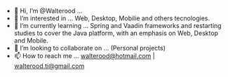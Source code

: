 - 👋 Hi, I’m @Walterood ... 
- 👀 I’m interested in ... Web, Desktop, Mobilie and others tecnologies.
- 🌱 I’m currently learning ... Spring and Vaadin frameworks and restarting studies to cover the Java platform,
     with an emphasis on Web, Desktop and Mobile.
- 💞️ I’m looking to collaborate on ... (Personal projects)
- 📫 How to reach me ... walterood@hotmail.com | walterood.ti@gmail.com

<!---
Walterood/Walterood is a ✨ special ✨ repository because its `README.md` (this file) appears on your GitHub profile.
You can click the Preview link to take a look at your changes.
--->
